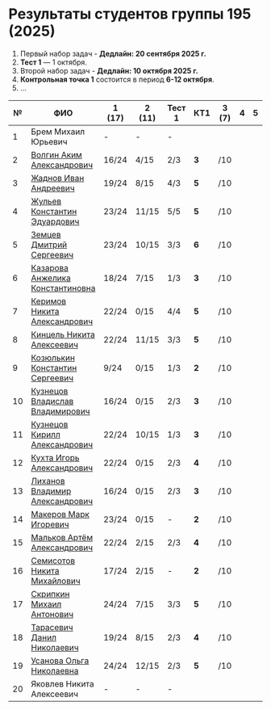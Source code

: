 

# Результаты студентов группы 195 (2025)


1. Первый набор задач -  **Дедлайн: 20 сентября 2025 г.**
2. **Тест 1** — 1 октября.
3. Второй набор задач -  **Дедлайн: 10 октября 2025 г.**
4. **Контрольная точка 1** состоится в период **6-12 октября**.
5. ...

| №   | ФИО                                                                | 1 (17) | 2 (11) | Тест 1 | КТ1   | 3 (7) | 4   | 5   | ... | Лаба 1 | Лаба 2 | Лаба 3 |
| --- | ------------------------------------------------------------------ | ------ | ------ | ------ | ----- | ----- | --- | --- | --- | ------ | ------ | ------ |
| 1   | Брем Михаил Юрьевич                                                | -      | -      | -      |       |       |     |     |     |        |        |        |
| 2   | [Волгин Аким Александрович](https://github.com/ggvp989)            | 16/24  | 4/15   | 2/3    | **3** | /10   |     |     |     |        |        |        |
| 3   | [Жаднов Иван Андреевич](https://github.com/Vansoooo)               | 19/24  | 8/15   | 4/3    | **5** | /10   |     |     |     |        |        |        |
| 4   | [Жульев Константин Эдуардович](https://github.com/fuckswag11)      | 23/24  | 11/15  | 5/5    | **5** | /10   |     |     |     |        |        |        |
| 5   | [Земцев Дмитрий Сергеевич](https://github.com/ByySpeenyx)          | 23/24  | 10/15  | 3/3    | **6** | /10   |     |     |     |        |        |        |
| 6   | [Казарова Анжелика Константиновна](https://github.com/Anzelika871) | 18/24  | 7/15   | 1/3    | **3** | /10   |     |     |     |        |        |        |
| 7   | [Керимов Никита Александрович](https://github.com/Dersiloveyou)    | 22/24  | 0/15   | 4/4    | **5** | /10   |     |     |     |        |        |        |
| 8   | [Кинцель Никита Алексеевич](https://github.com/nstathams)          | 22/24  | 11/15  | 3/3    | **5** | /10   |     |     |     |        |        |        |
| 9   | [Козюлькин Константин Сергеевич](https://github.com/zxcKostya)     | 9/24   | 0/15   | 1/3    | **2** | /10   |     |     |     |        |        |        |
| 10  | [Кузнецов Владислав Владимирович](https://github.com/Upipoow)      | 16/24  | 0/15   | 2/3    | **3** | /10   |     |     |     |        |        |        |
| 11  | [Кузнецов Кирилл Александрович](https://github.com/kirill2509-cpu) | 22/24  | 10/15  | 1/3    | **3** | /10   |     |     |     |        |        |        |
| 12  | [Кухта Игорь Александрович](https://github.com/IGORBANGGG)         | 22/24  | 0/15   | 2/3    | **4** | /10   |     |     |     |        |        |        |
| 13  | [Лиханов Владимир Александрович](https://github.com/Konda-ak)      | 16/24  | 0/15   | 2/3    | **3** | /10   |     |     |     |        |        |        |
| 14  | [Макеров Марк Игоревич](https://github.com/missage02)              | 23/24  | 0/15   | -      | **2** | /10   |     |     |     |        |        |        |
| 15  | [Мальков Артём Александрович](https://github.com/yslartem)         | 22/24  | 2/15   | 2/3    | **4** | /10   |     |     |     |        |        |        |
| 16  | [Семисотов Никита Михайлович](https://github.com/semisotovnm-ui)   | 17/24  | 2/15   | -      | **2** | /10   |     |     |     |        |        |        |
| 17  | [Скрипкин Михаил Антонович](https://github.com/davbych)            | 24/24  | 7/15   | 3/3    | **5** | /10   |     |     |     |        |        |        |
| 18  | [Тарасевич Данил Николаевич](https://github.com/Hockeist)          | 19/24  | 8/15   | 2/3    | **4** | /10   |     |     |     |        |        |        |
| 19  | [Усанова Ольга Николаевна](https://github.com/WellHelga)           | 24/24  | 12/15  | 2/3    | **5** | /10   |     |     |     |        |        |        |
| 20  | Яковлев Никита Алексеевич                                          | -      | -      | -      |       |       |     |     |     |        |        |        |

